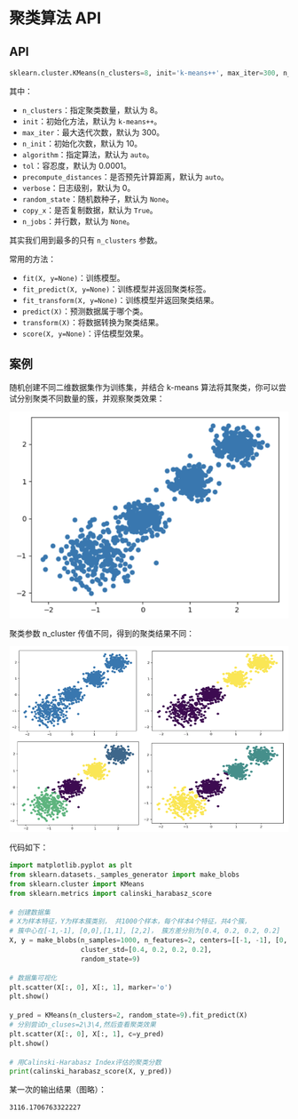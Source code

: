 # 聚类算法 API

## API

```python
sklearn.cluster.KMeans(n_clusters=8, init='k-means++', max_iter=300, n_init=10,algorithm='auto', tol=0.0001, precompute_distances='auto',verbose=0, random_state=None, copy_x=True, n_jobs=None)
```

其中：

- `n_clusters`：指定聚类数量，默认为 8。
- `init`：初始化方法，默认为 `k-means++`。
- `max_iter`：最大迭代次数，默认为 300。
- `n_init`：初始化次数，默认为 10。
- `algorithm`：指定算法，默认为 `auto`。
- `tol`：容忍度，默认为 0.0001。
- `precompute_distances`：是否预先计算距离，默认为 `auto`。
- `verbose`：日志级别，默认为 0。
- `random_state`：随机数种子，默认为 `None`。
- `copy_x`：是否复制数据，默认为 `True`。
- `n_jobs`：并行数，默认为 `None`。

其实我们用到最多的只有 `n_clusters` 参数。

常用的方法：

- `fit(X, y=None)`：训练模型。
- `fit_predict(X, y=None)`：训练模型并返回聚类标签。
- `fit_transform(X, y=None)`：训练模型并返回聚类结果。
- `predict(X)`：预测数据属于哪个类。
- `transform(X)`：将数据转换为聚类结果。
- `score(X, y=None)`：评估模型效果。

## 案例

随机创建不同二维数据集作为训练集，并结合 k-means 算法将其聚类，你可以尝试分别聚类不同数量的簇，并观察聚类效果：

![image](../images/kmeans/cluser_demo1.png)

聚类参数 n_cluster 传值不同，得到的聚类结果不同：

![image](../images/kmeans/cluster_demo2.png)

代码如下：

```python
import matplotlib.pyplot as plt
from sklearn.datasets._samples_generator import make_blobs
from sklearn.cluster import KMeans
from sklearn.metrics import calinski_harabasz_score

# 创建数据集
# X为样本特征，Y为样本簇类别， 共1000个样本，每个样本4个特征，共4个簇，
# 簇中心在[-1,-1], [0,0],[1,1], [2,2]， 簇方差分别为[0.4, 0.2, 0.2, 0.2]
X, y = make_blobs(n_samples=1000, n_features=2, centers=[[-1, -1], [0, 0], [1, 1], [2, 2]],
                  cluster_std=[0.4, 0.2, 0.2, 0.2],
                  random_state=9)

# 数据集可视化
plt.scatter(X[:, 0], X[:, 1], marker='o')
plt.show()

y_pred = KMeans(n_clusters=2, random_state=9).fit_predict(X)
# 分别尝试n_cluses=2\3\4,然后查看聚类效果
plt.scatter(X[:, 0], X[:, 1], c=y_pred)
plt.show()

# 用Calinski-Harabasz Index评估的聚类分数
print(calinski_harabasz_score(X, y_pred))
```

某一次的输出结果（图略）：

```shell
3116.1706763322227
```
